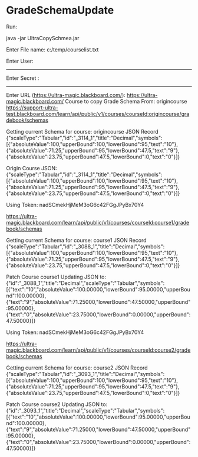 # GradeSchemaUpdate
Run:

java -jar UltraCopySchmea.jar

Enter File name:
c:/temp/courselist.txt

Enter User:
**************************************
Enter Secret :
**************************************
Enter URL (https://ultra-magic.blackboard.com/):
https://ultra-magic.blackboard.com/
Course to copy Grade Schema From:
origincourse
https://support-ultra-test.blackboard.com/learn/api/public/v1/courses/courseId:origincourse/gradebook/schemas


Getting current Schema for course: origincourse JSON Record {"scaleType":"Tabular","id":"_3114_1","title":"Decimal","symbols":[{"absoluteValue":100,"upperBound":100,"lowerBound":95,"text":"10"},{"absoluteValue":71.25,"upperBound":95,"lowerBound":47.5,"text":"9"},{"absoluteValue":23.75,"upperBound":47.5,"lowerBound":0,"text":"0"}]}


Origin Course JSON: {"scaleType":"Tabular","id":"_3114_1","title":"Decimal","symbols":[{"absoluteValue":100,"upperBound":100,"lowerBound":95,"text":"10"},{"absoluteValue":71.25,"upperBound":95,"lowerBound":47.5,"text":"9"},{"absoluteValue":23.75,"upperBound":47.5,"lowerBound":0,"text":"0"}]}


Using Token: nadSCmekHjMeM3oG6c42FGgJPyBx70Y4


https://ultra-magic.blackboard.com/learn/api/public/v1/courses/courseId:course1/gradebook/schemas


Getting current Schema for course: course1 JSON Record {"scaleType":"Tabular","id":"_3088_1","title":"Decimal","symbols":[{"absoluteValue":100,"upperBound":100,"lowerBound":95,"text":"10"},{"absoluteValue":71.25,"upperBound":95,"lowerBound":47.5,"text":"9"},{"absoluteValue":23.75,"upperBound":47.5,"lowerBound":0,"text":"0"}]}


Patch Course course1 Updating JSON to: {"id":"_3088_1","title":"Decimal","scaleType":"Tabular","symbols":[{"text":"10","absoluteValue":100.00000,"lowerBound":95.00000,"upperBound":100.00000},{"text":"9","absoluteValue":71.25000,"lowerBound":47.50000,"upperBound":95.00000},{"text":"0","absoluteValue":23.75000,"lowerBound":0.00000,"upperBound":47.50000}]}


Using Token: nadSCmekHjMeM3oG6c42FGgJPyBx70Y4


https://ultra-magic.blackboard.com/learn/api/public/v1/courses/courseId:course2/gradebook/schemas


Getting current Schema for course: course2 JSON Record {"scaleType":"Tabular","id":"_3093_1","title":"Decimal","symbols":[{"absoluteValue":100,"upperBound":100,"lowerBound":95,"text":"10"},{"absoluteValue":71.25,"upperBound":95,"lowerBound":47.5,"text":"9"},{"absoluteValue":23.75,"upperBound":47.5,"lowerBound":0,"text":"0"}]}


Patch Course course2 Updating JSON to: {"id":"_3093_1","title":"Decimal","scaleType":"Tabular","symbols":[{"text":"10","absoluteValue":100.00000,"lowerBound":95.00000,"upperBound":100.00000},{"text":"9","absoluteValue":71.25000,"lowerBound":47.50000,"upperBound":95.00000},{"text":"0","absoluteValue":23.75000,"lowerBound":0.00000,"upperBound":47.50000}]}
